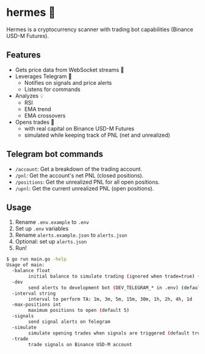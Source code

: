 # hermes 💎
Hermes is a cryptocurrency scanner with trading bot capabilities (Binance USD-M Futures).

## Features
- Gets price data from WebSocket streams 🔌
- Leverages Telegram 🔔
  - Notifies on signals and price alerts
  - Listens for commands
- Analyzes 💡
  - RSI
  - EMA trend
  - EMA crossovers
- Opens trades 💸
  - with real capital on Binance USD-M Futures
  - simulated while keeping track of PNL (net and unrealized)

## Telegram bot commands
- `/account`: Get a breakdown of the trading account.
- `/pnl`: Get the account's net PNL (closed positions).
- `/positions`: Get the unrealized PNL for all open positions.
- `/upnl`: Get the current unrealized PNL (open positions).

## Usage
1. Rename `.env.example` to `.env`
2. Set up `.env` variables
3. Rename `alerts.example.json` to `alerts.json`
4. Optional: set up `alerts.json`
5. Run!

```bash
$ go run main.go -help
Usage of main:
  -balance float
        initial balance to simulate trading (ignored when trade=true) (default 1000)
  -dev
        send alerts to development bot (DEV_TELEGRAM_* in .env) (default true)
  -interval string
        interval to perform TA: 1m, 3m, 5m, 15m, 30m, 1h, 2h, 4h, 1d
  -max-positions int
        maximum positions to open (default 5)
  -signals
        send signal alerts on Telegram
  -simulate
        simulate opening trades when signals are triggered (default true)
  -trade
        trade signals on Binance USD-M account
```